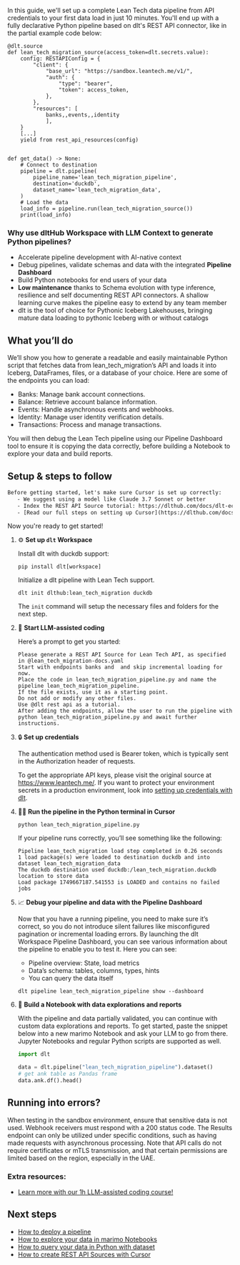 In this guide, we'll set up a complete Lean Tech data pipeline from API credentials to your first data load in just 10 minutes. You'll end up with a fully declarative Python pipeline based on dlt's REST API connector, like in the partial example code below:

```python-outcome
@dlt.source
def lean_tech_migration_source(access_token=dlt.secrets.value):
    config: RESTAPIConfig = {
        "client": {
            "base_url": "https://sandbox.leantech.me/v1/",
            "auth": {
                "type": "bearer",
                "token": access_token,
            },
        },
        "resources": [
            banks,,events,,identity
            ],
    }
    [...]
    yield from rest_api_resources(config)


def get_data() -> None:
    # Connect to destination
    pipeline = dlt.pipeline(
        pipeline_name='lean_tech_migration_pipeline',
        destination='duckdb',
        dataset_name='lean_tech_migration_data', 
    )
    # Load the data
    load_info = pipeline.run(lean_tech_migration_source())
    print(load_info) 
```

### Why use dltHub Workspace with LLM Context to generate Python pipelines?

- Accelerate pipeline development with AI-native context
- Debug pipelines, validate schemas and data with the integrated **Pipeline Dashboard**
- Build Python notebooks for end users of your data
- **Low maintenance** thanks to Schema evolution with type inference, resilience and self documenting REST API connectors. A shallow learning curve makes the pipeline easy to extend by any team member
- dlt is the tool of choice for Pythonic Iceberg Lakehouses, bringing mature data loading to pythonic Iceberg with or without catalogs

## What you’ll do

We’ll show you how to generate a readable and easily maintainable Python script that fetches data from lean_tech_migration’s API and loads it into Iceberg, DataFrames, files, or a database of your choice. Here are some of the endpoints you can load:

- Banks: Manage bank account connections.
- Balance: Retrieve account balance information.
- Events: Handle asynchronous events and webhooks.
- Identity: Manage user identity verification details.
- Transactions: Process and manage transactions.

You will then debug the Lean Tech pipeline using our Pipeline Dashboard tool to ensure it is copying the data correctly, before building a Notebook to explore your data and build reports.

## Setup & steps to follow

```default
Before getting started, let's make sure Cursor is set up correctly:
   - We suggest using a model like Claude 3.7 Sonnet or better
   - Index the REST API Source tutorial: https://dlthub.com/docs/dlt-ecosystem/verified-sources/rest_api/ and add it to context as **@dlt rest api**
   - [Read our full steps on setting up Cursor](https://dlthub.com/docs/dlt-ecosystem/llm-tooling/cursor-restapi#23-configuring-cursor-with-documentation)
```

Now you're ready to get started!

1. ⚙️ **Set up `dlt` Workspace**
    
    Install dlt with duckdb support:
    ```shell
    pip install dlt[workspace]
    ```

    Initialize a dlt pipeline with Lean Tech support.
    ```shell
    dlt init dlthub:lean_tech_migration duckdb
    ```

    The `init` command will setup the necessary files and folders for the next step.
    
2. 🤠 **Start LLM-assisted coding**
    
    Here’s a prompt to get you started:
    
    ```prompt
    Please generate a REST API Source for Lean Tech API, as specified in @lean_tech_migration-docs.yaml 
    Start with endpoints banks and  and skip incremental loading for now. 
    Place the code in lean_tech_migration_pipeline.py and name the pipeline lean_tech_migration_pipeline. 
    If the file exists, use it as a starting point. 
    Do not add or modify any other files. 
    Use @dlt rest api as a tutorial. 
    After adding the endpoints, allow the user to run the pipeline with python lean_tech_migration_pipeline.py and await further instructions.
    ```

    
3. 🔒 **Set up credentials** 
    
    The authentication method used is Bearer token, which is typically sent in the Authorization header of requests.
    
    To get the appropriate API keys, please visit the original source at https://www.leantech.me/.
    If you want to protect your environment secrets in a production environment, look into [setting up credentials with dlt](https://dlthub.com/docs/walkthroughs/add_credentials).
    
4. 🏃‍♀️ **Run the pipeline in the Python terminal in Cursor**
    
    ```shell
    python lean_tech_migration_pipeline.py
    ```
    
    If your pipeline runs correctly, you’ll see something like the following:
    
    ```shell
    Pipeline lean_tech_migration load step completed in 0.26 seconds
    1 load package(s) were loaded to destination duckdb and into dataset lean_tech_migration_data
    The duckdb destination used duckdb:/lean_tech_migration.duckdb location to store data
    Load package 1749667187.541553 is LOADED and contains no failed jobs
    ```
    
5. 📈 **Debug your pipeline and data with the Pipeline Dashboard**

    Now that you have a running pipeline, you need to make sure it’s correct, so you do not introduce silent failures like misconfigured pagination or incremental loading errors. By launching the dlt Workspace Pipeline Dashboard, you can see various information about the pipeline to enable you to test it. Here you can see:
    - Pipeline overview: State, load metrics
    - Data’s schema: tables, columns, types, hints
    - You can query the data itself
    
    ```shell
    dlt pipeline lean_tech_migration_pipeline show --dashboard
    ```
    
6. 🐍 **Build a Notebook with data explorations and reports**

    With the pipeline and data partially validated, you can continue with custom data explorations and reports. To get started, paste the snippet below into a new marimo Notebook and ask your LLM to go from there. Jupyter Notebooks and regular Python scripts are supported as well.

    
    ```python
    import dlt

   data = dlt.pipeline("lean_tech_migration_pipeline").dataset()
   # get ank table as Pandas frame
   data.ank.df().head()
    ```

## Running into errors?

When testing in the sandbox environment, ensure that sensitive data is not used. Webhook receivers must respond with a 200 status code. The Results endpoint can only be utilized under specific conditions, such as having made requests with asynchronous processing. Note that API calls do not require certificates or mTLS transmission, and that certain permissions are limited based on the region, especially in the UAE.

### Extra resources:

- [Learn more with our 1h LLM-assisted coding course!](https://www.youtube.com/watch?v=GGid70rnJuM)

## Next steps

- [How to deploy a pipeline](https://dlthub.com/docs/walkthroughs/deploy-a-pipeline)
- [How to explore your data in marimo Notebooks](https://dlthub.com/docs/general-usage/dataset-access/marimo)
- [How to query your data in Python with dataset](https://dlthub.com/docs/general-usage/dataset-access/dataset)
- [How to create REST API Sources with Cursor](https://dlthub.com/docs/dlt-ecosystem/llm-tooling/cursor-restapi)